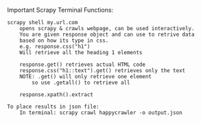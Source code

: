 Important Scrapy Terminal Functions:

    scrapy shell my.url.com
        opens scrapy & crawls webpage, can be used interactively.
        You are given response object and can use to retrive data 
        based on how its type in css.
        e.g. response.css("h1")
        Will retrieve all the heading 1 elements
        
        response.get() retrieves actual HTML code
        response.css("h1::text").get() retrieves only the text
        NOTE: .get() will only retrieve one element
            so use .getall() to retrieve all 

        response.xpath().extract

    To place results in json file:
        In terminal: scrapy crawl happycrawler -o output.json
